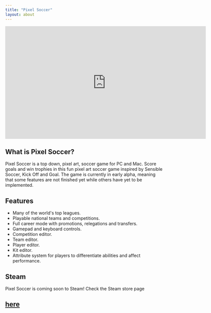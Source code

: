 ```yaml
---
title: "Pixel Soccer"
layout: about
---
```

<!-- 16:9 aspect ratio -->
<div class="embed-responsive embed-responsive-16by9">
  <iframe width="640" height="360" src="https://www.youtube.com/embed/H47IjiQBbeY" frameborder="0"></iframe>
</div>


<h2>What is Pixel Soccer?</h2>


Pixel Soccer is a top down, pixel art, soccer game for PC and Mac. Score goals and win trophies in this fun pixel art soccer game inspired by Sensible Soccer, Kick Off and Goal. The game is currently in early alpha, meaning that some features are not finished yet while others have yet to be implemented. 


<h2>Features</h2>

<ul>
<li>Many of the world's top leagues.</li>
<li>Playable national teams and competitions.</li>
<li>Full career mode with promotions, relegations and transfers.</li>
<li>Gamepad and keyboard controls.</li>  
<li>Competition editor.</li>
<li>Team editor.</li>
<li>Player editor.</li>
<li>Kit editor.</li>
<li>Attribute system for players to differentiate abilities and affect performance.</li>
</ul>

<h2>Steam</h2>
Pixel Soccer is coming soon to Steam!
Check the Steam store page <a href="http://store.steampowered.com/app/347700/Pixel_Soccer" title="Coming Soon To Steam"><h2>here</h2></a>

